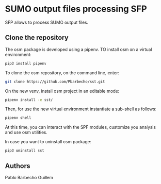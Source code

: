 # SUMO output files processing SFP #

SFP  allows to process SUMO output files.  


## Clone the repository ##
The osm package is developed using a pipenv. TO install osm on a virtual environment:
```bash
pip3 install pipenv
```

To clone the osm repository, on the command line, enter:
```bash
git clone https://github.com/Pbarbecho/sst.git
```
On the new venv, install osm project in an editable mode:

```bash
pipenv install -e sst/
```

Then, for use the new virtual environment instantiate a sub-shell as follows:

```bash
pipenv shell
```

At this time, you can interact with the SPF modules, customize you analysis and use osm utilities. 

 
In case you want to uninstall osm package: 

```bash
pip3 uninstall sst
```

## Authors ##

Pablo Barbecho
Guillem

